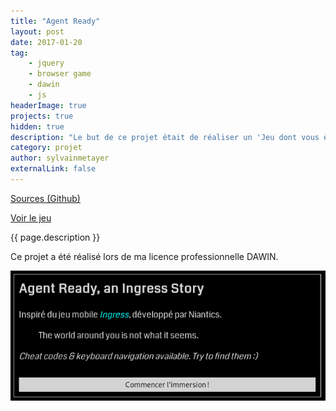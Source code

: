 ```yaml
---
title: "Agent Ready"
layout: post
date: 2017-01-20
tag: 
    - jquery
    - browser game
    - dawin
    - js
headerImage: true
projects: true
hidden: true
description: "Le but de ce projet était de réaliser un 'Jeu dont vous êtes le héros' avec diverses actions, tout en utilisant jQuery."
category: projet
author: sylvainmetayer
externalLink: false
---
```


[Sources (Github)](https://github.com/sylvainmetayer/agent-ready/)

[Voir le jeu](https://sylvainmetayer.github.io/agent-ready/)

{{ page.description }}

Ce projet a été réalisé lors de ma licence professionnelle DAWIN.

[![Page d'accueil du jeu Agent Ready](/assets/images/projets/agent-ready.png)](https://sylvainmetayer.github.io/agent-ready/)